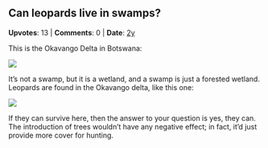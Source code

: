 ## Can leopards live in swamps?
    
**Upvotes**: 13 | **Comments**: 0 | **Date**: [2y](https://www.quora.com/Can-leopards-live-in-swamps/answer/Gary-Meaney)

This is the Okavango Delta in Botswana:

![](https://qph.fs.quoracdn.net/main-qimg-dfef727364f636de275e720f83e43dcc-lq)

It’s not a swamp, but it is a wetland, and a swamp is just a forested wetland. Leopards are found in the Okavango delta, like this one:

![](https://qph.fs.quoracdn.net/main-qimg-4e6bdf0944fe2c81107d60bac8fb3017-lq)

If they can survive here, then the answer to your question is yes, they can. The introduction of trees wouldn’t have any negative effect; in fact, it’d just provide more cover for hunting.

